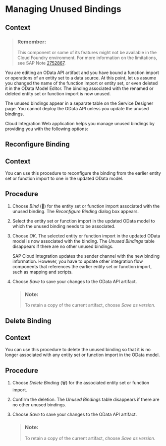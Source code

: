 <!-- loio585639c97b3e4e5b83401f12bee9d5fe -->

<link rel="stylesheet" type="text/css" href="../css/sap-icons.css"/>

# Managing Unused Bindings



## Context

> ### Remember:  
> This component or some of its features might not be available in the Cloud Foundry environment. For more information on the limitations, see SAP Note [2752867](https://me.sap.com/notes/2752867).

You are editing an OData API artifact and you have bound a function import or operations of an entity set to a data source. At this point, let us assume you changed the name of the function import or entity set, or even deleted it in the OData Model Editor. The binding associated with the renamed or deleted entity set or function import is now unused.

The unused bindings appear in a separate table on the Service Designer page. You cannot deploy the OData API unless you update the unused bindings.

Cloud Integration Web application helps you manage unused bindings by providing you with the following options:

<a name="task_fs2_pd4_pv"/>

<!-- task\_fs2\_pd4\_pv -->

## Reconfigure Binding



## Context

You can use this procedure to reconfigure the binding from the earlier entity set or function import to one in the updated OData model.



<a name="task_fs2_pd4_pv__steps_o1h_rd4_pv"/>

## Procedure

1.  Choose *Bind* \(:link:\) for the entity set or function import associated with the unused binding. The *Reconfigure Binding* dialog box appears.

2.  Select the entity set or function import in the updated OData model to which the unused binding needs to be associated.

3.  Choose *OK*. The selected entity or function import in the updated OData model is now associated with the binding. The *Unused Bindings* table disappears if there are no other unused bindings.

    SAP Cloud Integration updates the sender channel with the new binding information. However, you have to update other integration flow components that references the earlier entity set or function import, such as mapping and scripts.

4.  Choose *Save* to save your changes to the OData API artifact.

    > ### Note:  
    > To retain a copy of the current artifact, choose *Save as version*.


<a name="task_nbp_xc4_pv"/>

<!-- task\_nbp\_xc4\_pv -->

## Delete Binding



## Context

You can use this procedure to delete the unused binding so that it is no longer associated with any entity set or function import in the OData model.



<a name="task_nbp_xc4_pv__steps_arr_dd4_pv"/>

## Procedure

1.  Choose *Delete Binding* \(:wastebasket:\) for the associated entity set or function import.

2.  Confirm the deletion. The *Unused Bindings* table disappears if there are no other unused bindings.

3.  Choose *Save* to save your changes to the OData API artifact.

    > ### Note:  
    > To retain a copy of the current artifact, choose *Save as version*.


